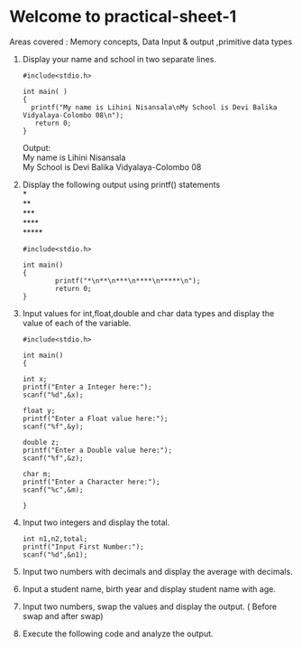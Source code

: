 # Welcome to practical-sheet-1

Areas covered : Memory concepts, Data Input & output ,primitive data types

1.	Display your name and school in two separate lines.

        #include<stdio.h> 
       
        int main( )
        {
          printf("My name is Lihini Nisansala\nMy School is Devi Balika Vidyalaya-Colombo 08\n");
           return 0;
        }
     Output:<br/>
        My name is Lihini Nisansala<br/>
        My School is Devi Balika Vidyalaya-Colombo 08
        
2.	Display the following output using printf() statements<br/>
        * <br/>
        ** <br/>
        *** <br/>
        **** <br/>
        ***** <br/>
                
        #include<stdio.h>
        
        int main()
        {
                printf("*\n**\n***\n****\n*****\n");
                return 0;
        }
         
3.	Input values for int,float,double and char data types and display the value of each of the variable.

        #include<stdio.h>
        
        int main()
        {
        
        int x;
        printf("Enter a Integer here:");
        scanf("%d",&x);
        
        float y;
        printf("Enter a Float value here:");
        scanf("%f",&y);
        
        double z;
        printf("Enter a Double value here:");
        scanf("%f",&z);

        char m;
        printf("Enter a Character here:");
        scanf("%c",&m);

        }

4.	Input two integers and display the total.
        
        int n1,n2,total;
        printf("Input First Number:");
        scanf("%d",&n1);


5.	Input two numbers with decimals and display the average with decimals.

6.	Input a student name, birth year and display student name with age.

7.	Input two numbers, swap the values and display the output. ( Before swap and after swap)

8.	Execute the following code and analyze the output.

